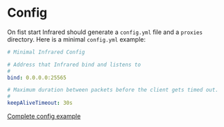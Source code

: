 # Config

On fist start Infrared should generate a `config.yml` file and a `proxies` directory.
Here is a minimal `config.yml` example:

```yml
# Minimal Infrared Config

# Address that Infrared bind and listens to
#
bind: 0.0.0.0:25565

# Maximum duration between packets before the client gets timed out.
#
keepAliveTimeout: 30s
```

[Complete config example](https://github.com/haveachin/infrared/blob/revise/configs/config.yml)